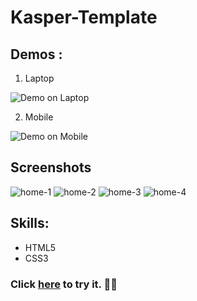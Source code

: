 
# Kasper-Template


## Demos :
1. Laptop

![Demo on Laptop](Laptop.gif)

2. Mobile

![Demo on Mobile](Mobile.gif)

## Screenshots

![home-1](screenshots/home-1.png)
![home-2](screenshots/home-2.png)
![home-3](screenshots/home-3.png)
![home-4](screenshots/home-4.png)

##  Skills: 
- HTML5
- CSS3 

 

###  Click **[here](https://hadeer-khaled.github.io/Kasper-Template/)** to try it. 🤸‍♀️
